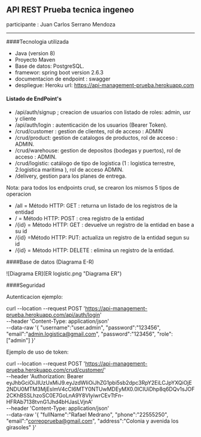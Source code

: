## API REST Prueba tecnica ingeneo <br>
participante : Juan Carlos Serrano Mendoza

------------

####Tecnologia utilizada

* Java (version 8)
* Proyecto Maven
* Base de datos: PostgreSQL.
* framewor: spring boot version 2.6.3
* documentacion de endpoint : swagger
* despliegue: Heroku url: https://api-management-prueba.herokuapp.com

#### Listado de EndPoint's
* /api/auth/signup ; creacion de usuarios con listado de roles: admin, usr y cliente
* /api/auth/login : autenticación de los usuarios (Bearer Token).
* /crud/customer : gestion de clientes, rol de acceso : ADMIN
* /crud/product: gestion de catalogos de productos, rol de acceso : ADMIN.
* /crud/warehouse: gestion de depositos (bodegas y puertos), rol de acceso : ADMIN.
* /crud/logistic: catálogo de tipo de logistica (1 : logistica terrestre, 2:logistica maritima ), rol de acceso ADMIN.
* /delivery, gestion para los planes de entrega.

Nota: para todos los endpoints crud, se crearon los mismos 5 tipos de operacion

* /all = Método HTTP: GET : returna un listado de los registros de la entidad
* / = Método HTTP: POST : crea registro de la entidad
* /{id} = Método HTTP: GET : devuelve un registro de la entidad en base a su id
* /{id} =Método HTTP: PUT: actualiza un registro de la entidad segun su id
* /{id} = Método HTTP: DELETE : elimina un registro de la entidad.

####Base de datos (Diagrama E-R)

![Diagrama ER](ER logistic.png "Diagrama ER")

####Seguridad <br>

Autenticacion ejemplo:

curl --location --request POST 'https://api-management-prueba.herokuapp.com/api/auth/login' \
--header 'Content-Type: application/json' \
--data-raw '{
"username":"user.admin",
"password":"123456",
"email":"admin.logistica@gmail.com",
"password":"123456",
"role":["admin"]
}'

Ejemplo de uso de token:

curl --location --request POST 'https://api-management-prueba.herokuapp.com/crud/customer/' \
--header 'Authorization: Bearer eyJhbGciOiJIUzUxMiJ9.eyJzdWIiOiJhZG1pbi5sb2dpc3RpY2EiLCJpYXQiOjE2NDU0MTM3MjEsImV4cCI6MTY0NTUwMDEyMX0.0lCIUiDhp8q6DQv1sJOF2CKhBSSLhzoSC0E7GoLnA9Y8VIyiwrCEvTtFn-HFRAb7138tvnG1Jhd4bHJasLVjnA' \
--header 'Content-Type: application/json' \
--data-raw '{
"fullName":"Rafael Medrano",
"phone":"22555250",
"email":"correoprueba@gmail.com",
"address":"Colonia y avenida los girasoles"
}'


